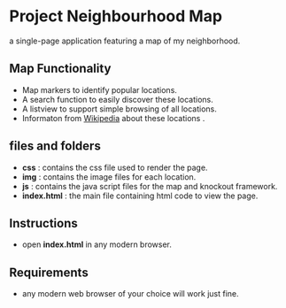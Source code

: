# Project Neighbourhood Map
a single-page application featuring a map of my neighborhood. 

## Map Functionality
* Map markers to identify popular locations.
* A search function to easily discover these locations.
* A listview to support simple browsing of all locations.
* Informaton from [Wikipedia](https://www.wikipedia.org/) about these locations .

## files and folders
* **css** : contains the css file used to render the page.
* **img** : contains the image files for each location.
* **js** : contains the java script files for the map and knockout framework.
* **index.html** : the main file containing html code to view the page.

## Instructions
* open **index.html** in any modern browser.

## Requirements
* any modern web browser of your choice will work just fine.
